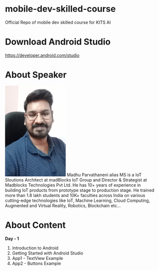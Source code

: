 # mobile-dev-skilled-course
Official Repo of mobile dev skilled course for KITS AI

# Download Android Studio
https://developer.android.com/studio

# About Speaker

<img src="https://raw.githubusercontent.com/madblocksgit/ETAI-2021---VSSUT-11th-aug-iot-session/main/maddy.jpg" height="300" width="200" />
Madhu Parvathaneni alias MS is a IoT Sloutions Architect at madBlocks IoT Group and Director & Strategist at Madblocks Technologies Pvt Ltd. He has 10+ years of experience in building IoT products from prototype stage to production stage. He trained more than 1.8 lakh students and 10K+ faculties across India on various cutting-edge technologies like IoT, Machine Learning, Cloud Computing, Augmented and Virtual Reality, Robotics, Blockchain etc...

# About Content

<b>Day - 1</b>
1. Introduction to Android 
2. Getting Started with Android Studio
3. App1 - TextView Example
4. App2 - Buttons Example


